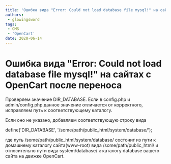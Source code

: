 ```yaml
---
title: 'Ошибка вида "Error: Could not load database file mysql!" на сайтах с OpenCart после переноса'
authors: 
 - glowingsword
tags:
 - CMS
 - 'OpenCart'
date: 2020-06-14
---
```


# Ошибка вида "Error: Could not load database file mysql!" на сайтах с OpenCart после переноса

Проверяем значение DIR_DATABASE. Если в config.php и admin/config.php данное значение отличается от корректного, исправляем путь к соответствующему каталогу. 
 
Если оно не указано, добавляем соответствующую строку вида

define('DIR_DATABASE', '/some/path/public_html/system/database/');

где путь /some/path/public_html/system/database/ состонит из пути к домашнему каталогу сайта(www-root) вида /some/path/public_html/ и относительно пути вида system/database/ к каталогу database вашего сайта на движке OpenCart.